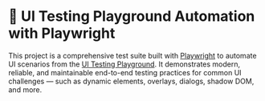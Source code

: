 # 🧪 UI Testing Playground Automation with Playwright

This project is a comprehensive test suite built with [Playwright](https://playwright.dev/) to automate UI scenarios from the [UI Testing Playground](https://www.uitestingplayground.com/). It demonstrates modern, reliable, and maintainable end-to-end testing practices for common UI challenges — such as dynamic elements, overlays, dialogs, shadow DOM, and more.
